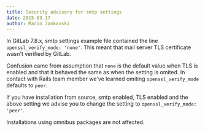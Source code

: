 ```yaml
---
title: Security advisory for smtp settings
date: 2015-03-17
author: Marin Jankovski
---
```


In GitLab 7.8.x, smtp settings example file contained the line `openssl_verify_mode: 'none'`. This meant that mail server TLS certificate wasn't verified by GitLab.

Confusion came from assumption that `none` is the default value when TLS is enabled and that it behaved the same as when the setting is omited. In contact with Rails team member we've learned omiting `openssl_verify_mode` defaults to `peer`.

If you have installation from source, smtp enabled, TLS enabled and the above setting we advise you to change the setting to `openssl_verify_mode: 'peer'`.

Installations using omnibus packages are not affected.
